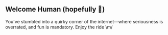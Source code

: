 ## Welcome Human (hopefully 👀)

You've stumbled into a quirky corner of the internet—where seriousness is overrated, and fun is mandatory. 
Enjoy the ride \m/
